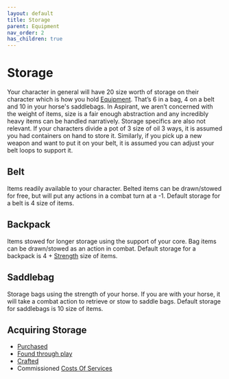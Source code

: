 ```yaml
---
layout: default
title: Storage
parent: Equipment
nav_order: 2
has_children: true
---
```

# Storage
Your character in general will have 20 size worth of storage on their character which is how you hold [Equipment](Core/Equipment.md). That’s 6 in a bag, 4 on a belt and 10 in your horse's saddlebags. In Aspirant, we aren’t concerned with the weight of items, size is a fair enough abstraction and any incredibly heavy items can be handled narratively. Storage specifics are also not relevant. If your characters divide a pot of 3 size of oil 3 ways, it is assumed you had containers on hand to store it. Similarly, if you pick up a new weapon and want to put it on your belt, it is assumed you can adjust your belt loops to support it.

## Belt
Items readily available to your character. Belted items can be drawn/stowed for free, but will put any actions in a combat turn at a -1. Default storage for a belt is 4 size of items.

## Backpack
Items stowed for longer storage using the support of your core. Bag items can be drawn/stowed as an action in combat. Default storage for a backpack is 4 + [Strength](Core/Strength.md) size of items.

## Saddlebag
Storage bags using the strength of your horse. If you are with your horse, it will take a combat action to retrieve or stow to saddle bags. Default storage for saddlebags is 10 size of items.

## Acquiring Storage
* [Purchased](Example-Storage)
* [Found through play](Core/Equipment.md#Looting)
* [Crafted](Designing-Storage)
* Commissioned [Costs Of Services](Services#Costs%20Of%20Services)